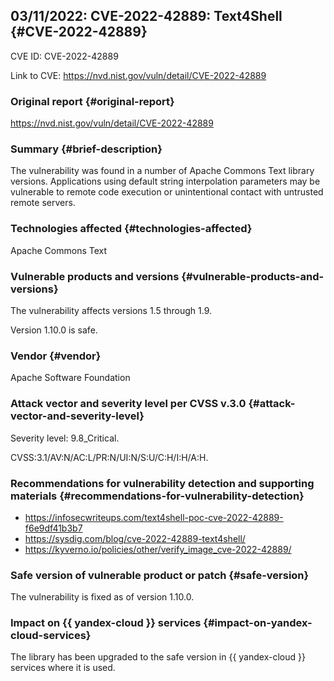 ## 03/11/2022: CVE-2022-42889: Text4Shell {#CVE-2022-42889}

CVE ID: CVE-2022-42889

Link to CVE: <https://nvd.nist.gov/vuln/detail/CVE-2022-42889>

### Original report {#original-report}

<https://nvd.nist.gov/vuln/detail/CVE-2022-42889>

### Summary {#brief-description}

The vulnerability was found in a number of Apache Commons Text library versions. Applications using default string interpolation parameters may be vulnerable to remote code execution or unintentional contact with untrusted remote servers.

### Technologies affected {#technologies-affected}

Apache Commons Text

### Vulnerable products and versions {#vulnerable-products-and-versions}

The vulnerability affects versions 1.5 through 1.9.

Version 1.10.0 is safe.

### Vendor {#vendor}

Apache Software Foundation

### Attack vector and severity level per CVSS v.3.0 {#attack-vector-and-severity-level}

Severity level: 9.8_Critical.

CVSS:3.1/AV:N/AC:L/PR:N/UI:N/S:U/C:H/I:H/A:H.

### Recommendations for vulnerability detection and supporting materials {#recommendations-for-vulnerability-detection}

* <https://infosecwriteups.com/text4shell-poc-cve-2022-42889-f6e9df41b3b7>
* <https://sysdig.com/blog/cve-2022-42889-text4shell/>
* <https://kyverno.io/policies/other/verify_image_cve-2022-42889/>

### Safe version of vulnerable product or patch {#safe-version}

The vulnerability is fixed as of version 1.10.0.

### Impact on {{ yandex-cloud }} services {#impact-on-yandex-cloud-services}

The library has been upgraded to the safe version in {{ yandex-cloud }} services where it is used.
